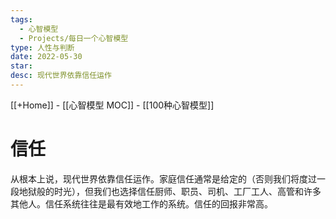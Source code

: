 ```yaml
---
tags:
  - 心智模型
  - Projects/每日一个心智模型
type: 人性与判断
date: 2022-05-30
star: 
desc: 现代世界依靠信任运作
---
```

[[+Home]] - [[心智模型 MOC]] - [[100种心智模型]]


# 信任

从根本上说，现代世界依靠信任运作。家庭信任通常是给定的（否则我们将度过一段地狱般的时光），但我们也选择信任厨师、职员、司机、工厂工人、高管和许多其他人。信任系统往往是最有效地工作的系统。信任的回报非常高。